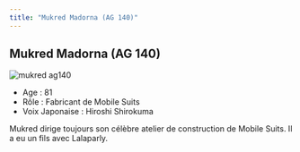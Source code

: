 ```yaml
---
title: "Mukred Madorna (AG 140)"
---
```


Mukred Madorna (AG 140)
-----------------------

![mukred ag140](/images/stories/saga/gundamage/persos/mukred_ag140.png)
- Age : 81  
- Rôle : Fabricant de Mobile Suits  
- Voix Japonaise : Hiroshi Shirokuma


Mukred dirige toujours son célèbre atelier de construction de Mobile Suits. Il a eu un fils avec Lalaparly.

